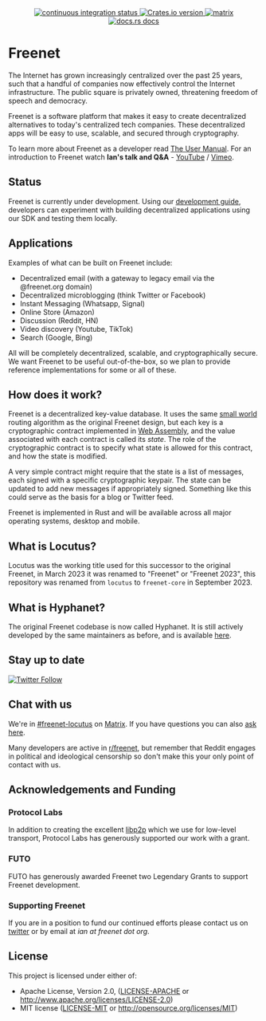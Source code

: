<div align="center">
  <!-- Github Actions -->
  <a href="https://github.com/freenet/freenet-core/actions/workflows/ci.yml">
    <img src="https://img.shields.io/github/actions/workflow/status/freenet/locutus/ci.yml?branch=main&label=tests&style=flat-square" alt="continuous integration status" />
  </a>
  <a href="https://crates.io/crates/locutus">
    <img src="https://img.shields.io/crates/v/locutus.svg?style=flat-square"
    alt="Crates.io version" />
  </a>
  <a href="https://matrix.to/#/#freenet-locutus:matrix.org">
    <img src="https://img.shields.io/matrix/freenet-locutus:matrix.org?label=matrix&logo=matrix&style=flat-square" alt="matrix" />
  </a>
  <a href="https://docs.rs/locutus">
    <img src="https://img.shields.io/badge/docs-latest-blue.svg?style=flat-square&label=api%20docs"
      alt="docs.rs docs" />
  </a>
</div>

# Freenet

The Internet has grown increasingly centralized over the past 25 years, such
that a handful of companies now effectively control the Internet infrastructure.
The public square is privately owned, threatening freedom of speech and
democracy.

Freenet is a software platform that makes it easy to create decentralized
alternatives to today's centralized tech companies. These decentralized apps
will be easy to use, scalable, and secured through cryptography.

To learn more about Freenet as a developer read [The User
Manual](https://docs.freenet.org/). For an introduction to Freenet watch **Ian's
talk and Q&A** - [YouTube](https://youtu.be/d31jmv5Tx5k) /
[Vimeo](https://vimeo.com/manage/videos/740461100).

## Status

Freenet is currently under development. Using our [development
guide](https://docs.freenet.org/tutorial.html), developers can experiment with
building decentralized applications using our SDK and testing them locally.

## Applications

Examples of what can be built on Freenet include:

* Decentralized email (with a gateway to legacy email via the @freenet.org
  domain)
* Decentralized microblogging (think Twitter or Facebook)
* Instant Messaging (Whatsapp, Signal)
* Online Store (Amazon)
* Discussion (Reddit, HN)
* Video discovery (Youtube, TikTok)
* Search (Google, Bing)

All will be completely decentralized, scalable, and cryptographically secure. We
want Freenet to be useful out-of-the-box, so we plan to provide reference
implementations for some or all of these.

## How does it work?

Freenet is a decentralized key-value database. It uses the same [small
world](https://freenetproject.org/assets/papers/lic.pdf) routing algorithm as
the original Freenet design, but each key is a cryptographic contract
implemented in [Web Assembly](https://webassembly.org/), and the value
associated with each contract is called its *state*. The role of the
cryptographic contract is to specify what state is allowed for this contract,
and how the state is modified.

A very simple contract might require that the state is a list of messages, each
signed with a specific cryptographic keypair. The state can be updated to add
new messages if appropriately signed. Something like this could serve as the
basis for a blog or Twitter feed.

Freenet is implemented in Rust and will be available across all major operating
systems, desktop and mobile.

## What is Locutus?

Locutus was the working title used for this successor to the original Freenet,
in March 2023 it was renamed to "Freenet" or "Freenet 2023", this repository was
renamed from `locutus` to `freenet-core` in September 2023.

## What is Hyphanet?

The original Freenet codebase is now called Hyphanet. It is still actively
developed by the same maintainers as before, and is available
[here](https://www.hyphanet.org).

## Stay up to date

[![Twitter
Follow](https://img.shields.io/twitter/follow/freenetorg?color=%2300EE00&logo=twitter&style=plastic)](https://twitter.com/FreenetOrg)

## Chat with us

We're in [#freenet-locutus](https://matrix.to/#/#freenet-locutus:matrix.org) on
[Matrix](https://matrix.org/). If you have questions you can also [ask
here](https://github.com/freenet/freenet-core/discussions).

Many developers are active in [r/freenet](https://www.reddit.com/r/Freenet/),
but remember that Reddit engages in political and ideological censorship so
don't make this your only point of contact with us.

## Acknowledgements and Funding

### Protocol Labs

In addition to creating the excellent
[libp2p](https://github.com/libp2p/rust-libp2p) which we use for low-level
transport, Protocol Labs has generously supported our work with a grant.

### FUTO

FUTO has generously awarded Freenet two Legendary Grants to support Freenet
development.

### Supporting Freenet

If you are in a position to fund our continued efforts please contact us on
[twitter](https://twitter.com/FreenetOrg) or by email at *ian at freenet dot
org*.

## License

This project is licensed under either of:

* Apache License, Version 2.0, ([LICENSE-APACHE](LICENSE-APACHE) or
  <http://www.apache.org/licenses/LICENSE-2.0>)
* MIT license ([LICENSE-MIT](LICENSE-MIT) or
  <http://opensource.org/licenses/MIT>)
